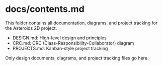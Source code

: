 # docs/contents.md

This folder contains all documentation, diagrams, and project tracking for the Asteroids 2D project.

- DESIGN.md: High-level design and principles
- CRC.md: CRC (Class-Responsibility-Collaborator) diagram
- PROJECTS.md: Kanban-style project tracking

Only design documents, diagrams, and project tracking files go here.
